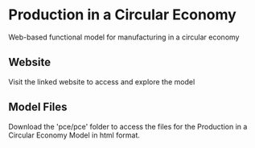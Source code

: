 # Production in a Circular Economy
Web-based functional model for manufacturing in a circular economy

## Website
Visit the linked website to access and explore the model

## Model Files
Download the 'pce/pce' folder to access the files for the Production in a Circular Economy Model in html format.
